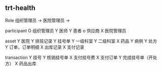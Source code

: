 trt-health
---

Role
组织管理员 -> 医院管理员
              -> 

participant
O 组织管理员
Y 医师
Y 患者
o 供应商
X 医院管理员

asset
Y 医院
Y 排班记录
Y 挂号单
Y 一级科室
Y 二级科室
X 药品
Y 病例
Y 处方
Y 订单，订单明细
X 出库记录
X 支付记录

transaction
Y 挂号
Y 核销挂号单
X 支付挂号费
X 支付订单
Y 完成挂号单（开处方）
X 药品出库